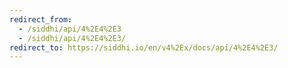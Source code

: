 ```yaml
---
redirect_from:
  - /siddhi/api/4%2E4%2E3
  - /siddhi/api/4%2E4%2E3/
redirect_to: https://siddhi.io/en/v4%2Ex/docs/api/4%2E4%2E3/
---
```


